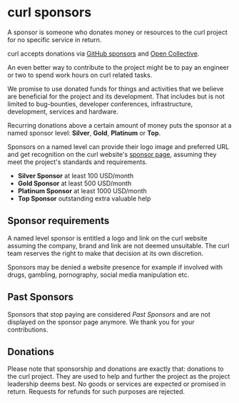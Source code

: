 <!--
Copyright (C) Daniel Stenberg, <daniel@haxx.se>, et al.

SPDX-License-Identifier: curl
-->

# curl sponsors

A sponsor is someone who donates money or resources to the curl project for no
specific service in return.

curl accepts donations via [GitHub sponsors](https://github.com/sponsors/curl)
and [Open Collective](https://opencollective.com/curl).

An even better way to contribute to the project might be to pay an engineer or
two to spend work hours on curl related tasks.

We promise to use donated funds for things and activities that we believe are
beneficial for the project and its development. That includes but is not
limited to bug-bounties, developer conferences, infrastructure, development,
services and hardware.

Recurring donations above a certain amount of money puts the sponsor at a
named sponsor level: **Silver**, **Gold**, **Platinum** or **Top**.

Sponsors on a named level can provide their logo image and preferred URL and
get recognition on the curl website's [sponsor
page](https://curl.se/sponsors.html), assuming they meet the project's
standards and requirements.

- **Silver Sponsor** at least 100 USD/month
- **Gold Sponsor** at least 500 USD/month
- **Platinum Sponsor** at least 1000 USD/month
- **Top Sponsor** outstanding extra valuable help

## Sponsor requirements

A named level sponsor is entitled a logo and link on the curl website assuming
the company, brand and link are not deemed unsuitable. The curl team reserves
the right to make that decision at its own discretion.

Sponsors may be denied a website presence for example if involved with drugs,
gambling, pornography, social media manipulation etc.

## Past Sponsors

Sponsors that stop paying are considered *Past Sponsors* and are not displayed
on the sponsor page anymore. We thank you for your contributions.

## Donations

Please note that sponsorship and donations are exactly that: donations to the
curl project. They are used to help and further the project as the project
leadership deems best. No goods or services are expected or promised in
return. Requests for refunds for such purposes are rejected.
